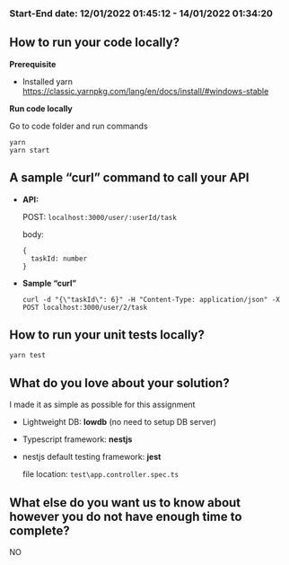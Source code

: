 ### Start-End date: 12/01/2022 01:45:12 - 14/01/2022 01:34:20
## How to run your code locally?
**Prerequisite**
  - Installed yarn
https://classic.yarnpkg.com/lang/en/docs/install/#windows-stable


**Run code locally**

Go to code folder and run commands

```
yarn
yarn start
```
## A sample “curl” command to call your API
- **API:**

  POST: `localhost:3000/user/:userId/task`

  body:
  ```
  {
    taskId: number
  }
  ```

- **Sample “curl”**
  ```
  curl -d "{\"taskId\": 6}" -H "Content-Type: application/json" -X POST localhost:3000/user/2/task
  ```

## How to run your unit tests locally?
```
yarn test
```

## What do you love about your solution?
I made it as simple as possible for this assignment
- Lightweight DB: **lowdb** (no need to setup DB server)

- Typescript framework: **nestjs**

- nestjs default testing framework: **jest**

  file location: `test\app.controller.spec.ts`

## What else do you want us to know about however you do not have enough time to complete?
NO
